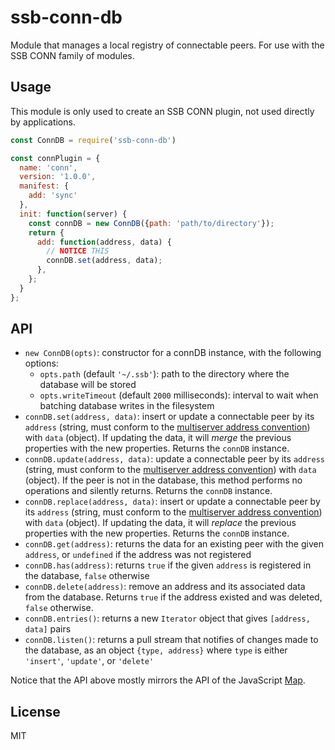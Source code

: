 # ssb-conn-db

Module that manages a local registry of connectable peers. For use with the SSB CONN family of modules.

## Usage

This module is only used to create an SSB CONN plugin, not used directly by applications.

```js
const ConnDB = require('ssb-conn-db')

const connPlugin = {
  name: 'conn',
  version: '1.0.0',
  manifest: {
    add: 'sync'
  },
  init: function(server) {
    const connDB = new ConnDB({path: 'path/to/directory'});
    return {
      add: function(address, data) {
        // NOTICE THIS
        connDB.set(address, data);
      },
    };
  }
};
```

## API

* `new ConnDB(opts)`: constructor for a connDB instance, with the following options:
  - `opts.path` (default `'~/.ssb'`): path to the directory where the database will be stored
  - `opts.writeTimeout` (default `2000` milliseconds): interval to wait when batching database writes in the filesystem
* `connDB.set(address, data)`: insert or update a connectable peer by its `address` (string, must conform to the [multiserver address convention](https://github.com/dominictarr/multiserver-address)) with `data` (object). If updating the data, it will *merge* the previous properties with the new properties. Returns the `connDB` instance.
* `connDB.update(address, data)`: update a connectable peer by its `address` (string, must conform to the [multiserver address convention](https://github.com/dominictarr/multiserver-address)) with `data` (object). If the peer is not in the database, this method performs no operations and silently returns. Returns the `connDB` instance.
* `connDB.replace(address, data)`: insert or update a connectable peer by its `address` (string, must conform to the [multiserver address convention](https://github.com/dominictarr/multiserver-address)) with `data` (object). If updating the data, it will *replace* the previous properties with the new properties. Returns the `connDB` instance.
* `connDB.get(address)`: returns the data for an existing peer with the given `address`, or `undefined` if the address was not registered
* `connDB.has(address)`: returns `true` if the given `address` is registered in the database, `false` otherwise
* `connDB.delete(address)`: remove an address and its associated data from the database. Returns `true` if the address existed and was deleted, `false` otherwise.
* `connDB.entries()`: returns a new `Iterator` object that gives `[address, data]` pairs
* `connDB.listen()`: returns a pull stream that notifies of changes made to the database, as an object `{type, address}` where `type` is either `'insert'`, `'update'`, or `'delete'`

Notice that the API above mostly mirrors the API of the JavaScript [Map](https://developer.mozilla.org/en-US/docs/Web/JavaScript/Reference/Global_Objects/Map).

## License

MIT
